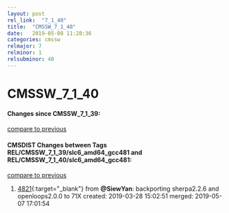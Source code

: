 ```yaml
---
layout: post
rel_link:  "7_1_40"
title:  "CMSSW_7_1_40"
date:   2019-05-08 11:28:36
categories: cmssw
relmajor: 7
relminor: 1
relsubminor: 40
---
```


# CMSSW_7_1_40
#### Changes since CMSSW_7_1_39:
[compare to previous](https://github.com/cms-sw/cmssw/compare/CMSSW_7_1_39...CMSSW_7_1_40)



#### CMSDIST Changes between Tags REL/CMSSW_7_1_39/slc6_amd64_gcc481 and REL/CMSSW_7_1_40/slc6_amd64_gcc481:
[compare to previous](https://github.com/cms-sw/cmsdist/compare/REL/CMSSW_7_1_39/slc6_amd64_gcc481...REL/CMSSW_7_1_40/slc6_amd64_gcc481)



1. [4821](http://github.com/cms-sw/cmsdist/pull/4821){:target="_blank"}  from **@SiewYan**: backporting sherpa2.2.6 and openloops2.0.0 to 71X created: 2019-03-28 15:02:51 merged: 2019-05-07 17:01:54
